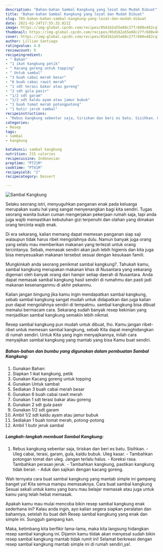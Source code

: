 ```yaml
---
description: "Bahan-bahan Sambal Kangkung yang lezat dan Mudah Dibuat"
title: "Bahan-bahan Sambal Kangkung yang lezat dan Mudah Dibuat"
slug: 785-bahan-bahan-sambal-kangkung-yang-lezat-dan-mudah-dibuat
date: 2021-02-24T17:55:33.821Z
image: https://img-global.cpcdn.com/recipes/05d162a55e68c27f/680x482cq70/sambal-kangkung-foto-resep-utama.jpg
thumbnail: https://img-global.cpcdn.com/recipes/05d162a55e68c27f/680x482cq70/sambal-kangkung-foto-resep-utama.jpg
cover: https://img-global.cpcdn.com/recipes/05d162a55e68c27f/680x482cq70/sambal-kangkung-foto-resep-utama.jpg
author: Lillian Santiago
ratingvalue: 4.8
reviewcount: 9
recipeingredient:
- " Bahan"
- "1 ikat kangkung petik"
- " Kacang goreng untuk topping"
- " Untuk sambal"
- "3 buah cabai merah besar"
- "6 buah cabai rawit merah"
- "1 sdt terasi bakar atau goreng"
- "2 sdt gula pasir"
- "1/2 sdt garam"
- "1/2 sdt kaldu ayam atau jamur bubuk"
- "1 buah tomat merah potongpotong"
- "1 butir jeruk sambal"
recipeinstructions:
- "Rebus kangkung sebentar saja, tiriskan dan beri es batu. Sisihkan. Uleg cabai, terasi, garam, gula, kaldu bubuk. Uleg kasar. Tambahkan potongan tomat dan uleg. Jangan terlalu halus. Koreksi rasa. Tambahkan perasan jeruk. Tambahkan kangkung, pastikan kangkung tidak berair. Aduk dan sajikan dengan kacang goreng."
categories:
- Resep
tags:
- sambal
- kangkung

katakunci: sambal kangkung 
nutrition: 215 calories
recipecuisine: Indonesian
preptime: "PT21M"
cooktime: "PT41M"
recipeyield: "2"
recipecategory: Dessert

---
```



![Sambal Kangkung](https://img-global.cpcdn.com/recipes/05d162a55e68c27f/680x482cq70/sambal-kangkung-foto-resep-utama.jpg)

Selaku seorang istri, menyuguhkan panganan enak pada keluarga merupakan suatu hal yang sangat menyenangkan bagi kita sendiri. Tugas seorang  wanita bukan cuman mengerjakan pekerjaan rumah saja, tapi anda juga wajib memastikan kebutuhan gizi terpenuhi dan olahan yang dimakan orang tercinta wajib enak.

Di era  sekarang, kalian memang dapat memesan panganan siap saji walaupun tidak harus ribet mengolahnya dulu. Namun banyak juga orang yang selalu mau memberikan makanan yang terlezat untuk orang tercintanya. Sebab, memasak sendiri akan jauh lebih higienis dan kita juga bisa menyesuaikan makanan tersebut sesuai dengan kesukaan famili. 



Mungkinkah anda seorang penikmat sambal kangkung?. Tahukah kamu, sambal kangkung merupakan makanan khas di Nusantara yang sekarang digemari oleh banyak orang dari hampir setiap daerah di Nusantara. Anda dapat memasak sambal kangkung hasil sendiri di rumahmu dan pasti jadi makanan kesenanganmu di akhir pekanmu.

Kalian jangan bingung jika kamu ingin mendapatkan sambal kangkung, sebab sambal kangkung sangat mudah untuk didapatkan dan juga kalian pun dapat mengolahnya sendiri di tempatmu. sambal kangkung bisa dibuat memalui bermacam cara. Sekarang sudah banyak resep kekinian yang menjadikan sambal kangkung semakin lebih nikmat.

Resep sambal kangkung pun mudah untuk dibuat, lho. Kamu jangan ribet-ribet untuk memesan sambal kangkung, sebab Kita dapat menghidangkan di rumah sendiri. Untuk Kita yang ingin menyajikannya, inilah cara menyajikan sambal kangkung yang mantab yang bisa Kamu buat sendiri.

<!--inarticleads1-->

##### Bahan-bahan dan bumbu yang digunakan dalam pembuatan Sambal Kangkung:

1. Gunakan  Bahan:
1. Siapkan 1 ikat kangkung, petik
1. Gunakan  Kacang goreng untuk topping
1. Gunakan  Untuk sambal:
1. Sediakan 3 buah cabai merah besar
1. Gunakan 6 buah cabai rawit merah
1. Gunakan 1 sdt terasi bakar atau goreng
1. Gunakan 2 sdt gula pasir
1. Gunakan 1/2 sdt garam
1. Ambil 1/2 sdt kaldu ayam atau jamur bubuk
1. Sediakan 1 buah tomat merah, potong-potong
1. Ambil 1 butir jeruk sambal




<!--inarticleads2-->

##### Langkah-langkah membuat Sambal Kangkung:

1. Rebus kangkung sebentar saja, tiriskan dan beri es batu. Sisihkan. - Uleg cabai, terasi, garam, gula, kaldu bubuk. Uleg kasar. - Tambahkan potongan tomat dan uleg. Jangan terlalu halus. - Koreksi rasa. Tambahkan perasan jeruk. - Tambahkan kangkung, pastikan kangkung tidak berair. - Aduk dan sajikan dengan kacang goreng.




Wah ternyata cara buat sambal kangkung yang mantab simple ini gampang banget ya! Kita semua mampu memasaknya. Cara buat sambal kangkung Sesuai sekali untuk kamu yang baru mau belajar memasak atau juga untuk kamu yang telah hebat memasak.

Apakah kamu mau mulai mencoba bikin resep sambal kangkung enak sederhana ini? Kalau anda ingin, ayo kalian segera siapkan peralatan dan bahannya, setelah itu buat deh Resep sambal kangkung yang enak dan simple ini. Sungguh gampang kan. 

Maka, ketimbang kita berfikir lama-lama, maka kita langsung hidangkan resep sambal kangkung ini. Dijamin kamu tiidak akan menyesal sudah bikin resep sambal kangkung mantab tidak rumit ini! Selamat berkreasi dengan resep sambal kangkung mantab simple ini di rumah sendiri,ya!.

